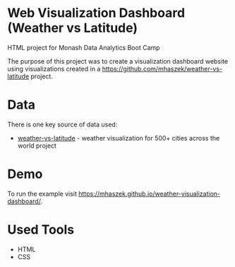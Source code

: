 # Web Visualization Dashboard (Weather vs Latitude)
HTML project for Monash Data Analytics Boot Camp

The purpose of this project was to create a visualization dashboard website using visualizations created in a https://github.com/mhaszek/weather-vs-latitude project.

# Data

There is one key source of data used:

* [weather-vs-latitude](https://github.com/mhaszek/weather-vs-latitude) - weather visualization for 500+ cities across the world project


# Demo

To run the example visit https://mhaszek.github.io/weather-visualization-dashboard/.


# Used Tools
 * HTML
 * CSS